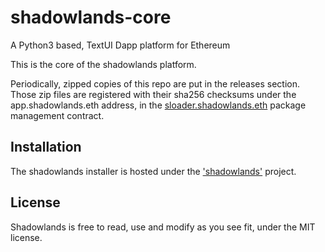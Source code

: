 # shadowlands-core
A Python3 based, TextUI Dapp platform for Ethereum

This is the core of the shadowlands platform.

Periodically, zipped copies of this repo are put in the releases section.  Those zip files are registered with their sha256 checksums under the app.shadowlands.eth address, in the [sloader.shadowlands.eth](https://etherscan.io/address/sloader.shadowlands.eth) package management contract.

## Installation
The shadowlands installer is hosted under the ['shadowlands'](https://github.com/kayagoban/shadowlands) project.

## License
Shadowlands is free to read, use and modify as you see fit, under the MIT license.
